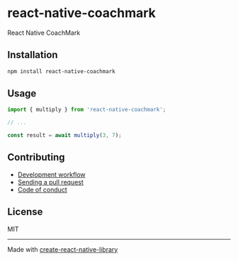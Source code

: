 # react-native-coachmark

React Native CoachMark

## Installation


```sh
npm install react-native-coachmark
```


## Usage


```js
import { multiply } from 'react-native-coachmark';

// ...

const result = await multiply(3, 7);
```


## Contributing

- [Development workflow](CONTRIBUTING.md#development-workflow)
- [Sending a pull request](CONTRIBUTING.md#sending-a-pull-request)
- [Code of conduct](CODE_OF_CONDUCT.md)

## License

MIT

---

Made with [create-react-native-library](https://github.com/callstack/react-native-builder-bob)
